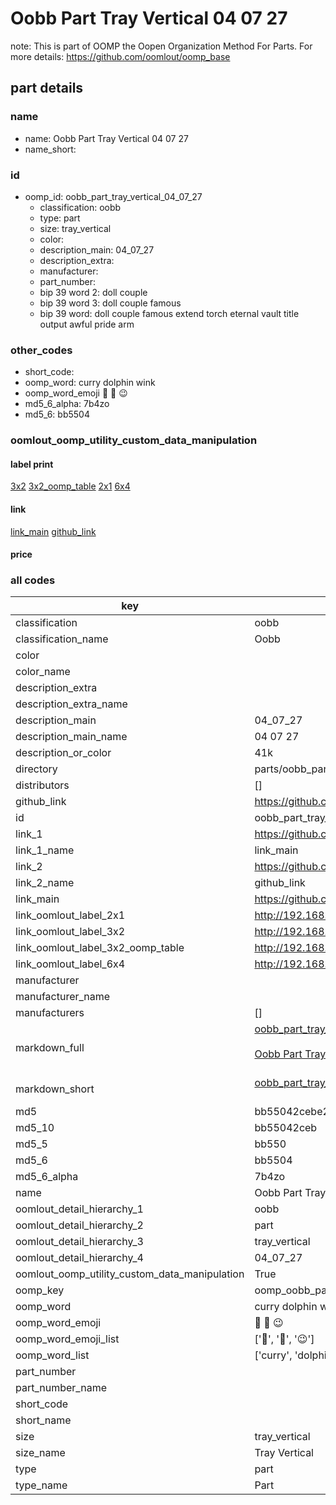 # Oobb Part Tray Vertical 04 07 27  

note: This is part of OOMP the Oopen Organization Method For Parts. For more details: https://github.com/oomlout/oomp_base

##  part details





### name
* name: Oobb Part Tray Vertical 04 07 27
* name_short: 
### id
* oomp_id: oobb_part_tray_vertical_04_07_27
  * classification: oobb
  * type: part
  * size: tray_vertical
  * color: 
  * description_main: 04_07_27
  * description_extra: 
  * manufacturer: 
  * part_number: 
  * bip 39 word 2: doll couple
  * bip 39 word 3: doll couple famous
  * bip 39 word: doll couple famous extend torch eternal vault title output awful pride arm

### other_codes
* short_code: 
* oomp_word: curry dolphin wink
* oomp_word_emoji :curry: :dolphin: :wink:
* md5_6_alpha: 7b4zo
* md5_6: bb5504






### oomlout_oomp_utility_custom_data_manipulation
#### label print
[3x2](http://192.168.1.245:1112/?label=oomp%207b4zo)
[3x2_oomp_table](http://192.168.1.107:1112/?label=oomp%207b4zo)
[2x1](http://192.168.1.242:1112/?label=oomp%207b4zo)
[6x4](http://192.168.1.55:1112/?label=oomp%207b4zo)    

#### link

[link_main](https://github.com/oomlout/oomlout_oomp_current_version_messy/tree/main/parts/oobb_part_tray_vertical_04_07_27) [github_link](https://github.com/oomlout/oomlout_oomp_part_src/tree/main/parts/oobb_part_tray_vertical_04_07_27)                             

#### price







### all codes 
| key | value |  
| --- | --- |  
| classification | oobb |  
| classification_name | Oobb |  
| color |  |  
| color_name |  |  
| description_extra |  |  
| description_extra_name |  |  
| description_main | 04_07_27 |  
| description_main_name | 04 07 27 |  
| description_or_color | 41k |  
| directory | parts/oobb_part_tray_vertical_04_07_27 |  
| distributors | [] |  
| github_link | https://github.com/oomlout/oomlout_oomp_part_src/tree/main/parts/oobb_part_tray_vertical_04_07_27 |  
| id | oobb_part_tray_vertical_04_07_27 |  
| link_1 | https://github.com/oomlout/oomlout_oomp_current_version_messy/tree/main/parts/oobb_part_tray_vertical_04_07_27 |  
| link_1_name | link_main |  
| link_2 | https://github.com/oomlout/oomlout_oomp_part_src/tree/main/parts/oobb_part_tray_vertical_04_07_27 |  
| link_2_name | github_link |  
| link_main | https://github.com/oomlout/oomlout_oomp_current_version_messy/tree/main/parts/oobb_part_tray_vertical_04_07_27 |  
| link_oomlout_label_2x1 | http://192.168.1.242:1112/?label=oomp%207b4zo |  
| link_oomlout_label_3x2 | http://192.168.1.245:1112/?label=oomp%207b4zo |  
| link_oomlout_label_3x2_oomp_table | http://192.168.1.107:1112/?label=oomp%207b4zo |  
| link_oomlout_label_6x4 | http://192.168.1.55:1112/?label=oomp%207b4zo |  
| manufacturer |  |  
| manufacturer_name |  |  
| manufacturers | [] |  
| markdown_full | [oobb_part_tray_vertical_04_07_27](https://github.com/oomlout/oomlout_oomp_current_version_messy/tree/main/parts/oobb_part_tray_vertical_04_07_27)<br>[](https://github.com/oomlout/oomlout_oomp_current_version_messy/tree/main/parts/oobb_part_tray_vertical_04_07_27)<br>[Oobb Part Tray Vertical 04 07 27](https://github.com/oomlout/oomlout_oomp_current_version_messy/tree/main/parts/oobb_part_tray_vertical_04_07_27)<br><br> |  
| markdown_short | [oobb_part_tray_vertical_04_07_27](https://github.com/oomlout/oomlout_oomp_current_version_messy/tree/main/parts/oobb_part_tray_vertical_04_07_27)<br><br> |  
| md5 | bb55042cebe2fe393672a50ea54c4a05 |  
| md5_10 | bb55042ceb |  
| md5_5 | bb550 |  
| md5_6 | bb5504 |  
| md5_6_alpha | 7b4zo |  
| name | Oobb Part Tray Vertical 04 07 27 |  
| oomlout_detail_hierarchy_1 | oobb |  
| oomlout_detail_hierarchy_2 | part |  
| oomlout_detail_hierarchy_3 | tray_vertical |  
| oomlout_detail_hierarchy_4 | 04_07_27 |  
| oomlout_oomp_utility_custom_data_manipulation | True |  
| oomp_key | oomp_oobb_part_tray_vertical_04_07_27 |  
| oomp_word | curry dolphin wink |  
| oomp_word_emoji | :curry: :dolphin: :wink: |  
| oomp_word_emoji_list | [':curry:', ':dolphin:', ':wink:'] |  
| oomp_word_list | ['curry', 'dolphin', 'wink'] |  
| part_number |  |  
| part_number_name |  |  
| short_code |  |  
| short_name |  |  
| size | tray_vertical |  
| size_name | Tray Vertical |  
| type | part |  
| type_name | Part |  
